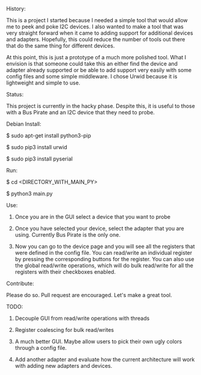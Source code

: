 

History:

This is a project I started because I needed a simple tool that would allow me
to peek and poke I2C devices. I also wanted to make a tool that was very
straight forward when it came to adding support for additional devices and
adapters. Hopefully, this could reduce the number of tools out there that do the
same thing for different devices.

At this point, this is just a prototype of a much more polished tool. What I
envision is that someone could take this an either find the device and adapter
already supported or be able to add support very easily with some config files
and some simple middleware. I chose Urwid because it is lightweight and simple
to use.


Status:

This project is currently in the hacky phase. Despite this, it is useful to
those with a Bus Pirate and an I2C device that they need to probe.


Debian Install:

$ sudo apt-get install python3-pip

$ sudo pip3 install urwid

$ sudo pip3 install pyserial


Run:

$ cd <DIRECTORY_WITH_MAIN_PY>

$ python3 main.py


Use:

1. Once you are in the GUI select a device that you want to probe

2. Once you have selected your device, select the adapter that you are using.
Currently Bus Pirate is the only one.

3. Now you can go to the device page and you will see all the registers that
were defined in the config file. You can read/write an individual register by
pressing the corresponding buttons for the register. You can also use the global
read/write operations, which will do bulk read/write for all the registers with
their checkboxes enabled.


Contribute:

Please do so. Pull request are encouraged. Let's make a great tool.


TODO:

1. Decouple GUI from read/write operations with threads

2. Register coalescing for bulk read/writes

3. A much better GUI. Maybe allow users to pick their own ugly colors through a 
config file.

4. Add another adapter and evaluate how the current architecture will work with 
adding new adapters and devices.
